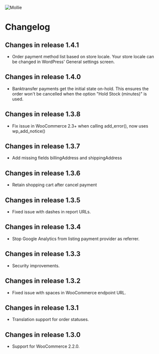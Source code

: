 ![Mollie](https://www.mollie.nl/files/Mollie-Logo-Style-Small.png)

# Changelog #

## Changes in release 1.4.1 ##
+ Order payment method list based on store locale. Your store locale can be changed in WordPress' General settings screen.

## Changes in release 1.4.0 ##
+ Banktransfer payments get the initial state on-hold. This ensures the order won't be cancelled when the option "Hold Stock (minutes)" is used.

## Changes in release 1.3.8 ##
+ Fix issue in WooCommerce 2.3+ when calling add_error(), now uses wp_add_notice()

## Changes in release 1.3.7 ##
+ Add missing fields billingAddress and shippingAddress

## Changes in release 1.3.6 ##
+ Retain shopping cart after cancel payment

## Changes in release 1.3.5 ##
+ Fixed issue with dashes in report URLs.

## Changes in release 1.3.4 ##
+ Stop Google Analytics from listing payment provider as referrer.

## Changes in release 1.3.3 ##
+ Security improvements.

## Changes in release 1.3.2 ##
+ Fixed issue with spaces in WooCommerce endpoint URL.

## Changes in release 1.3.1 ##
+ Translation support for order statuses.

## Changes in release 1.3.0 ##
+ Support for WooCommerce 2.2.0.

